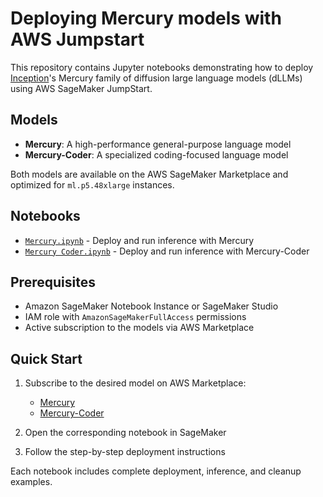 # Deploying Mercury models with AWS Jumpstart

This repository contains Jupyter notebooks demonstrating how to deploy [Inception](https://www.inceptionlabs.ai/)'s Mercury family of diffusion large language models (dLLMs) using AWS SageMaker JumpStart.

## Models

- **Mercury**: A high-performance general-purpose language model
- **Mercury-Coder**: A specialized coding-focused language model

Both models are available on the AWS SageMaker Marketplace and optimized for `ml.p5.48xlarge` instances.

## Notebooks

- [`Mercury.ipynb`](Mercury.ipynb) - Deploy and run inference with Mercury
- [`Mercury Coder.ipynb`](Mercury%20Coder.ipynb) - Deploy and run inference with Mercury-Coder

## Prerequisites

- Amazon SageMaker Notebook Instance or SageMaker Studio
- IAM role with `AmazonSageMakerFullAccess` permissions
- Active subscription to the models via AWS Marketplace

## Quick Start

1. Subscribe to the desired model on AWS Marketplace:
   - [Mercury](https://aws.amazon.com/marketplace/pp/prodview-ycpatnhxuxgfa)
   - [Mercury-Coder](https://aws.amazon.com/marketplace/pp/prodview-qnkxatxcm4l7o)

2. Open the corresponding notebook in SageMaker
3. Follow the step-by-step deployment instructions

Each notebook includes complete deployment, inference, and cleanup examples.
